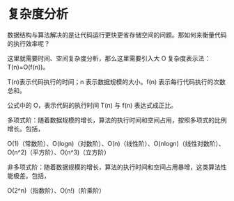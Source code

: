 # 复杂度分析

数据结构与算法解决的是让代码运行更快更省存储空间的问题。那如何来衡量代码的执行效率呢？

这里就需要时间、空间复杂度分析，那么这里需要引入大 O 复杂度表示法：T(n)=O(f(n))。

T(n)表示代码执行的时间；n 表示数据规模的大小。f(n) 表示每行代码执行的次数总和。

公式中的 O，表示代码的执行时间 T(n) 与 f(n) 表达式成正比。


多项式阶：随着数据规模的增长，算法的执行时间和空间占用，按照多项式的比例增长。包括，

O(1)（常数阶）、O(logn)（对数阶）、O(n)（线性阶）、O(nlogn)（线性对数阶）、O(n^2)（平方阶）、O(n^3)（立方阶）

非多项式阶：随着数据规模的增长，算法的执行时间和空间占用暴增，这类算法性能极差。包括，

O(2^n)（指数阶）、O(n!)（阶乘阶）